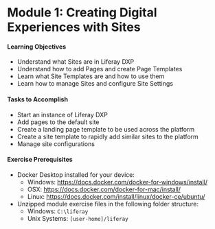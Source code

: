 # Module 1: Creating Digital Experiences with Sites

<div class="ahead">
<h4>Learning Objectives</h4>
    <ul>
        <li>Understand what Sites are in Liferay DXP</li>
        <li>Understand how to add Pages and create Page Templates</li>
        <li>Learn what Site Templates are and how to use them</li>
        <li>Learn how to manage Sites and configure Site Settings</li>
    </ul>

<h4>Tasks to Accomplish</h4>
<ul>
    <li>Start an instance of Liferay DXP</li>
    <li>Add pages to the default site</li>
    <li>Create a landing page template to be used across the platform</li>
    <li>Create a site template to rapidly add similar sites to the platform</li>
    <li>Manage site configurations</li>
</ul>

<h4>Exercise Prerequisites</h4>
<ul>
<li>Docker Desktop installed for your device:
    <ul>    
        <li> Windows: <a href="https://docs.docker.com/docker-for-windows/install/">https://docs.docker.com/docker-for-windows/install/</a></li>
        <li> OSX: <a href="https://docs.docker.com/docker-for-mac/install/">https://docs.docker.com/docker-for-mac/install/</a></li>
        <li> Linux: <a href="https://docs.docker.com/install/linux/docker-ce/ubuntu/">https://docs.docker.com/install/linux/docker-ce/ubuntu/</a></li>
    </ul>
	<li>Unzipped module exercise files in the following folder structure:
	<ul>	
		<li> Windows: <code>C:\liferay</code></li>
		<li> Unix Systems: <code>[user-home]/liferay</code></li>
	</ul>
</ul>
</div>
